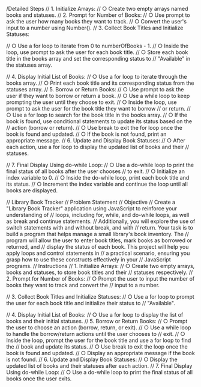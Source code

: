 /Detailed Steps
// 1. Initialize Arrays:
// ○ Create two empty arrays named books and statuses.
// 2. Prompt for Number of Books:
// ○ Use prompt to ask the user how many books they want to track.
// ○ Convert the user's input to a number using Number().
// 3. Collect Book Titles and Initialize Statuses:

// ○ Use a for loop to iterate from 0 to numberOfBooks - 1.
// ○ Inside the loop, use prompt to ask the user for each book title.
// ○ Store each book title in the books array and set the corresponding status to
// "Available" in the statuses array.

// 4. Display Initial List of Books:
// ○ Use a for loop to iterate through the books array.
// ○ Print each book title and its corresponding status from the statuses array.
// 5. Borrow or Return Books:
// ○ Use prompt to ask the user if they want to borrow or return a book.
// ○ Use a while loop to keep prompting the user until they choose to exit.
// ○ Inside the loop, use prompt to ask the user for the book title they want to borrow
// or return.
// ○ Use a for loop to search for the book title in the books array.
// ○ If the book is found, use conditional statements to update its status based on the
// action (borrow or return).
// ○ Use break to exit the for loop once the book is found and updated.
// ○ If the book is not found, print an appropriate message.
// 6. Update and Display Book Statuses:
// ○ After each action, use a for loop to display the updated list of books and their
// statuses.

// 7. Final Display Using do-while Loop:
// ○ Use a do-while loop to print the final status of all books after the user chooses
// to exit.
// ○ Initialize an index variable to 0.
// ○ Inside the do-while loop, print each book title and its status.
// ○ Increment the index variable and continue the loop until all books are displayed.



// Library Book Tracker
// Problem Statement
// Objective
// Create a "Library Book Tracker" application using JavaScript to reinforce your understanding of
// loops, including for, while, and do-while loops, as well as break and continue statements.
// Additionally, you will explore the use of switch statements with and without break, and with
// return. Your task is to build a program that helps manage a small library's book inventory. The
// program will allow the user to enter book titles, mark books as borrowed or returned, and
// display the status of each book. This project will help you apply loops and control statements in
// a practical scenario, ensuring you grasp how to use these constructs effectively in your
// JavaScript programs.
// Instructions
// 1. Initialize Arrays:
// ○ Create two empty arrays, books and statuses, to store book titles and their
// statuses respectively.
// 2. Prompt for Number of Books:
// ○ Prompt the user to input the number of books they want to track and convert the
// input to a number.

// 3. Collect Book Titles and Initialize Statuses:
// ○ Use a for loop to prompt the user for each book title and initialize their status to
// "Available".

// 4. Display Initial List of Books:
// ○ Use a for loop to display the list of books and their initial statuses.
// 5. Borrow or Return Books:
// ○ Prompt the user to choose an action (borrow, return, or exit).
// ○ Use a while loop to handle the borrow/return actions until the user chooses to
// exit.
// ○ Inside the loop, prompt the user for the book title and use a for loop to find the
// book and update its status.
// ○ Use break to exit the loop once the book is found and updated.
// ○ Display an appropriate message if the book is not found.
// 6. Update and Display Book Statuses:
// ○ Display the updated list of books and their statuses after each action.
// 7. Final Display Using do-while Loop:
// ○ Use a do-while loop to print the final status of all books once the user exits.

